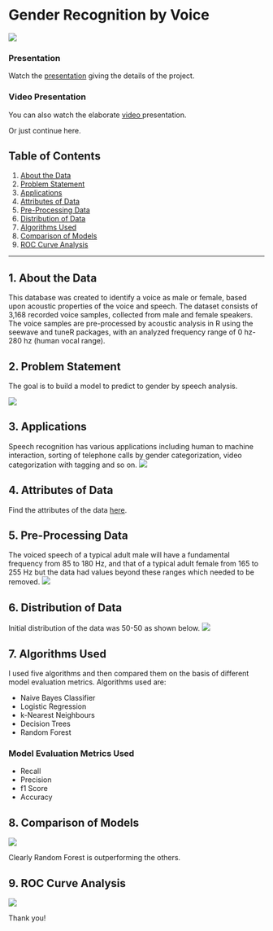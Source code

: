 # Gender Recognition by Voice
![](https://github.com/somagicc/Gender-Recognition-by-Voice/blob/master/Images/Hello_computer.gif)

### Presentation
Watch the [presentation](https://docs.google.com/presentation/d/1huSoQE3e1uz74Howpzvw_peBVImpeXq_cgswhPmRRyk/edit "presentation") giving the details of the project. 

### Video Presentation
You can also watch the elaborate [video ](https://www.youtube.com/watch?v=yUopC0USor4&t=137s "video ")presentation.

Or just continue here.
## Table of Contents
1. [About the Data](#section1)
2. [Problem Statement](#section2)
3. [Applications](#section3)
4. [Attributes of Data](#section4)
5. [Pre-Processing Data](#section5)
6. [Distribution of Data](#section6)
7. [Algorithms Used](#section7)
8. [Comparison of Models](#section8)
9. [ROC Curve Analysis](#section9)
-------
<a id=section1></a>
## 1. About the Data
This database was created to identify a voice as male or female, based upon acoustic properties of the voice and speech. The dataset consists of 3,168 recorded voice samples, collected from male and female speakers. The voice samples are pre-processed by acoustic analysis in R using the seewave and tuneR packages, with an analyzed frequency range of 0 hz-280 hz (human vocal range).

<a id=section2></a>
## 2. Problem Statement
The goal is to build a model to predict to gender by speech analysis.

![](https://github.com/somagicc/Gender-Recognition-by-Voice/blob/master/Images/Problem_Statement.gif)

<a id=section3></a>
## 3. Applications
Speech recognition has various applications including human to machine interaction, sorting of telephone calls by gender categorization, video categorization with tagging and so on.
![](https://github.com/somagicc/Gender-Recognition-by-Voice/blob/master/Images/Application.png)

<a id=section4></a>
## 4. Attributes of Data
Find the attributes of the data [here](https://github.com/somagicc/Gender-Recognition-by-Voice/blob/master/About%20the%20data.md "here").

<a id=section5></a>
## 5. Pre-Processing Data
The voiced speech of a typical adult male will have a fundamental frequency from 85 to 180 Hz, and that of a typical adult female from 165 to 255 Hz but the data had values beyond these ranges which needed to be removed.
![](https://github.com/somagicc/Gender-Recognition-by-Voice/blob/master/Images/Initial%20Distribution%20of%20Mean%20Fundamental%20Frequency%20Across%20Gender.jpeg)

<a id=section6></a>
## 6. Distribution of Data
Initial distribution of the data was 50-50 as shown below.
![](https://github.com/somagicc/Gender-Recognition-by-Voice/blob/master/Images/Initial%20Distribution%20of%20Gender.png)

<a id=section7></a>
## 7. Algorithms Used
I used five algorithms and then compared them on the basis of different model evaluation metrics. Algorithms used are:
- Naive Bayes Classifier 
- Logistic Regression
- k-Nearest Neighbours
- Decision Trees
- Random Forest

### Model Evaluation Metrics Used
- Recall
- Precision
- f1 Score
- Accuracy

<a id=section8></a>
## 8. Comparison of Models
![](https://github.com/somagicc/Gender-Recognition-by-Voice/blob/master/Images/Comparison%20of%20models.png)

Clearly Random Forest is outperforming the others.

<a id=section9></a>
## 9. ROC Curve Analysis
![](https://github.com/somagicc/Gender-Recognition-by-Voice/blob/master/Images/ROC_Curve_Analysis.png)

Thank you!
